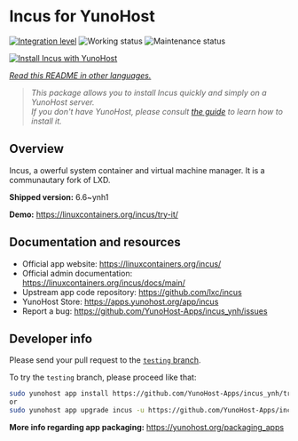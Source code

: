 <!--
N.B.: This README was automatically generated by <https://github.com/YunoHost/apps/tree/master/tools/readme_generator>
It shall NOT be edited by hand.
-->

# Incus for YunoHost

[![Integration level](https://apps.yunohost.org/badge/integration/incus)](https://ci-apps.yunohost.org/ci/apps/incus/)
![Working status](https://apps.yunohost.org/badge/state/incus)
![Maintenance status](https://apps.yunohost.org/badge/maintained/incus)

[![Install Incus with YunoHost](https://install-app.yunohost.org/install-with-yunohost.svg)](https://install-app.yunohost.org/?app=incus)

*[Read this README in other languages.](./ALL_README.md)*

> *This package allows you to install Incus quickly and simply on a YunoHost server.*  
> *If you don't have YunoHost, please consult [the guide](https://yunohost.org/install) to learn how to install it.*

## Overview

Incus, a owerful system container and virtual machine manager. It is a communautary fork of LXD.


**Shipped version:** 6.6~ynh1

**Demo:** <https://linuxcontainers.org/incus/try-it/>
## Documentation and resources

- Official app website: <https://linuxcontainers.org/incus/>
- Official admin documentation: <https://linuxcontainers.org/incus/docs/main/>
- Upstream app code repository: <https://github.com/lxc/incus>
- YunoHost Store: <https://apps.yunohost.org/app/incus>
- Report a bug: <https://github.com/YunoHost-Apps/incus_ynh/issues>

## Developer info

Please send your pull request to the [`testing` branch](https://github.com/YunoHost-Apps/incus_ynh/tree/testing).

To try the `testing` branch, please proceed like that:

```bash
sudo yunohost app install https://github.com/YunoHost-Apps/incus_ynh/tree/testing --debug
or
sudo yunohost app upgrade incus -u https://github.com/YunoHost-Apps/incus_ynh/tree/testing --debug
```

**More info regarding app packaging:** <https://yunohost.org/packaging_apps>
